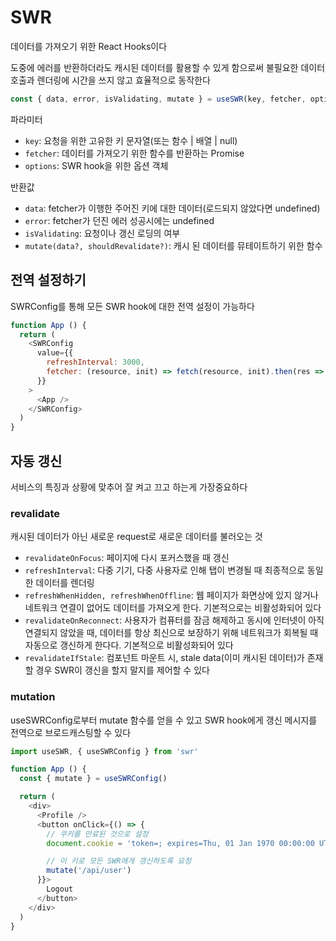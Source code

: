 # SWR

데이터를 가져오기 위한 React Hooks이다

도중에 에러를 반환하더라도 캐시된 데이터를 활용할 수 있게 함으로써 불필요한 데이터 호출과 렌더링에 시간을 쓰지 않고 효율적으로 동작한다

```js
const { data, error, isValidating, mutate } = useSWR(key, fetcher, options)
```

파라미터

- `key`: 요청을 위한 고유한 키 문자열(또는 함수 | 배열 | null) 
- `fetcher`: 데이터를 가져오기 위한 함수를 반환하는 Promise
- `options`: SWR hook을 위한 옵션 객체

반환값

- `data`: fetcher가 이행한 주어진 키에 대한 데이터(로드되지 않았다면 undefined)
- `error`: fetcher가 던진 에러 성공시에는 undefined
- `isValidating`: 요청이나 갱신 로딩의 여부
- `mutate(data?, shouldRevalidate?)`: 캐시 된 데이터를 뮤테이트하기 위한 함수


## 전역 설정하기
SWRConfig를 통해 모든 SWR hook에 대한 전역 설정이 가능하다

```js
function App () {
  return (
    <SWRConfig 
      value={{
        refreshInterval: 3000,
        fetcher: (resource, init) => fetch(resource, init).then(res => res.json())
      }}
    >
      <App />
    </SWRConfig>
  )
}
```

## 자동 갱신

서비스의 특징과 상황에 맞추어 잘 켜고 끄고 하는게 가장중요하다

### revalidate

캐시된 데이터가 아닌 새로운 request로 새로운 데이터를 불러오는 것

- `revalidateOnFocus`: 페이지에 다시 포커스했을 때 갱신
- `refreshInterval`: 다중 기기, 다중 사용자로 인해 탭이 변경될 때 최종적으로 동일한 데이터를 렌더링
- `refreshWhenHidden, refreshWhenOffline`: 웹 페이지가 화면상에 있지 않거나 네트워크 연결이 없어도 데이터를 가져오게 한다. 기본적으로는 비활성화되어 있다
- `revalidateOnReconnect`: 사용자가 컴퓨터를 잠금 해제하고 동시에 인터넷이 아직 연결되지 않았을 때, 데이터를 항상 최신으로 보장하기 위해 네트워크가 회복될 때 자동으로 갱신하게 한다다. 기본적으로 비활성화되어 있다
- `revalidateIfStale`: 컴포넌트 마운트 시, stale data(이미 캐시된 데이터)가 존재할 경우 SWR이 갱신을 할지 말지를 제어할 수 있다

### mutation

useSWRConfig로부터 mutate 함수를 얻을 수 있고 SWR hook에게 갱신 메시지를 전역으로 브로드캐스팅할 수 있다

```js
import useSWR, { useSWRConfig } from 'swr'

function App () {
  const { mutate } = useSWRConfig()

  return (
    <div>
      <Profile />
      <button onClick={() => {
        // 쿠키를 만료된 것으로 설정
        document.cookie = 'token=; expires=Thu, 01 Jan 1970 00:00:00 UTC; path=/;'

        // 이 키로 모든 SWR에게 갱신하도록 요청
        mutate('/api/user')
      }}>
        Logout
      </button>
    </div>
  )
}
```


